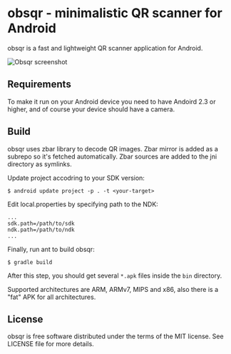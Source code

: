 obsqr - minimalistic QR scanner for Android
===========================================

obsqr is a fast and lightweight QR scanner application for Android.

![Obsqr screenshot](http://i.imgur.com/zSb1Jib.png)

Requirements
------------

To make it run on your Android device you need to have Andoird 2.3 or higher,
and of course your device should have a camera.

Build
-----

obsqr uses zbar library to decode QR images. Zbar mirror is added as a subrepo
so it's fetched automatically. Zbar sources are added to the jni directory as
symlinks.

Update project accodring to your SDK version:

	$ android update project -p . -t <your-target>

Edit local.properties by specifying path to the NDK:

	...
	sdk.path=/path/to/sdk
	ndk.path=/path/to/ndk
	...

Finally, run ant to build obsqr:

	$ gradle build

After this step, you should get several `*.apk` files inside the `bin` directory.

Supported architectures are ARM, ARMv7, MIPS and x86, also there is a "fat" APK
for all architectures.

License
-------

obsqr is free software distributed under the terms of the MIT license.
See LICENSE file for more details.

